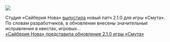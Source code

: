 <!--2025-02-18 14:43:58-->
<div class="yb">
  <div class="rss smaller1 habr"><img src="https://habrastorage.org/getpro/habr/upload_files/97e/4b4/f17/97e4b4f171efc95fd11b603aa3877827.jpg" /><p>Студия «Сайберия Нова» <a href="https://t.me/smuta_games/296" rel="noopener noreferrer nofollow">выпустила</a> новый патч 2.1.0&nbsp;для&nbsp;игры «Смута». По&nbsp;словам разработчиков, в&nbsp;обновлении внесены значительные исправления в&nbsp;квестах, игровых... <br><a class="light" href="https://habr.com/ru/news/883666/?utm_source=habrahabr&utm_medium=rss&utm_campaign=883666">«Сайберия Нова» представила обновление 2.1.0 игры «Смута»</a></div>
</div>
